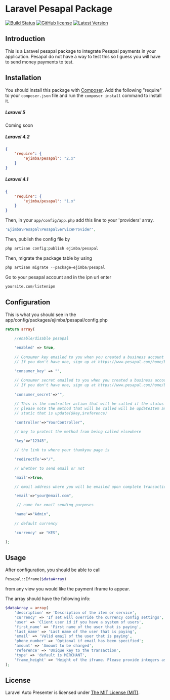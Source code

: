 Laravel Pesapal Package
=======================

[![Build Status](https://travis-ci.org/Ejimba/pesapal.svg?branch=master)](https://travis-ci.org/Ejimba/pesapal)
[![GitHub license](https://img.shields.io/badge/license-MIT-blue.svg?style=flat-square)](https://raw.githubusercontent.com/Ejimba/pesapal/master/LICENSE)
[![Latest Version](https://img.shields.io/github/release/ejimba/pesapal.svg?style=flat-square)](https://github.com/ejimba/pesapal/releases)

## Introduction

This is a Laravel pesapal package to integrate Pesapal payments in your application. Pesapal do not have a way to test this so I guess you will have to send money payments to test.

## Installation

You should install this package with [Composer](http://getcomposer.org/). Add the following "require" to your `composer.json` file and run the `composer install` command to install it.

##### Laravel 5

Coming soon

##### Laravel 4.2

```json
{
    "require": {
        "ejimba/pesapal": "2.x"
    }
}
```

##### Laravel 4.1

```json
{
    "require": {
        "ejimba/pesapal": "1.x"
    }
}
```

Then, in your `app/config/app.php` add this line to your 'providers' array.

```php
'Ejimba\Pesapal\PesapalServiceProvider',
```

Then, publish the config file by

```php
php artisan config:publish ejimba/pesapal
```

Then, migrate the package table by using

```php
php artisan migrate --package=ejimba/pesapal
```

Go to your pesapal account and in the ipn url enter

```php
yoursite.com/listenipn
```

## Configuration

This is what you should see in the app/config/packages/ejimba/pesapal/config.php

```php
return array(
    
    //enable/disable pesapal

    'enabled' => true, 
    
    // Consumer key emailed to you when you created a business account
    // If you don't have one, sign up at https://www.pesapal.com/home/businessindex

    'consumer_key' => "",
    
    // Consumer secret emailed to you when you created a business account
    // If you don't have one, sign up at https://www.pesapal.com/home/businessindex
    
    'consumer_secret'=>"",

    // This is the controller action that will be called if the status is valid,
    // please note the method that will be called will be updateItem and should be
    // static that is update($key,$reference)
    
    'controller'=>"YourController",

    // key to protect the method from being called elsewhere

    'key'=>"12345",

    // the link to where your thankyou page is

    'redirectTo'=>"/",

    // whether to send email or not

    'mail'=>true,

    // email address where you will be emailed upon complete transaction

    'email'=>"your@email.com",

     // name for email sending purposes

    'name'=>"Admin",
    
    // default currency

    'currency' => "KES",

);
```

## Usage

After configuration, you should be able to call

```php
Pesapal::Iframe($dataArray)
```
from any view you would like the payment iframe to appear.

The array should have the following info:

```php
$dataArray = array(
    'description' => 'Description of the item or service',
    'currency' => 'If set will override the currency config settings',
    'user' => 'Client user id if you have a system of users',
    'first_name' => 'First name of the user that is paying',
    'last_name' => 'Last name of the user that is paying',
    'email' => 'Valid email of the user that is paying',
    'phone_number' => 'Optional if email has been specified';
    'amount' => 'Amount to be charged',
    'reference' => 'Unique key to the transaction',
    'type' => 'default is MERCHANT',
    'frame_height' => 'Height of the iframe. Please provide integers as in 900 without the px'
);
```

## License

Laravel Auto Presenter is licensed under [The MIT License (MIT)](LICENSE).